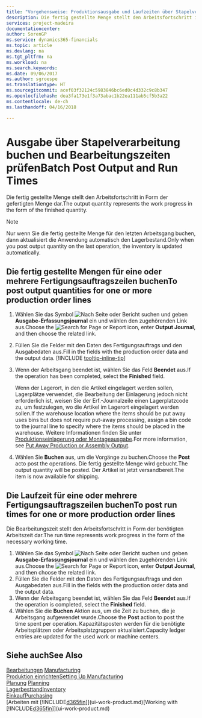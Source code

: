 ```yaml
---
title: "Vorgehensweise: Produktionsausgabe und Laufzeiten über Stapelverarbeitung buchen| Microsoft Docs"
description: Die fertig gestellte Menge stellt den Arbeitsfortschritt in Form der gefertigten Menge dar.
services: project-madeira
documentationcenter: 
author: SorenGP
ms.service: dynamics365-financials
ms.topic: article
ms.devlang: na
ms.tgt_pltfrm: na
ms.workload: na
ms.search.keywords: 
ms.date: 09/06/2017
ms.author: sgroespe
ms.translationtype: HT
ms.sourcegitcommit: acef03f32124c5983846bc6ed0c4d332c9c8b347
ms.openlocfilehash: dea3fa173e1f3a73abac1b22ea111ab5cf5b3a22
ms.contentlocale: de-ch
ms.lasthandoff: 04/16/2018

---
```

# <a name="batch-post-output-and-run-times"></a><span data-ttu-id="a80b4-103">Ausgabe über Stapelverarbeitung buchen und Bearbeitungszeiten prüfen</span><span class="sxs-lookup"><span data-stu-id="a80b4-103">Batch Post Output and Run Times</span></span>
<span data-ttu-id="a80b4-104">Die fertig gestellte Menge stellt den Arbeitsfortschritt in Form der gefertigten Menge dar.</span><span class="sxs-lookup"><span data-stu-id="a80b4-104">The output quantity represents the work progress in the form of the finished quantity.</span></span>  

> [!NOTE]
> <span data-ttu-id="a80b4-105">Nur wenn Sie die fertig gestellte Menge für den letzten Arbeitsgang buchen, dann aktualisiert die Anwendung automatisch den Lagerbestand.</span><span class="sxs-lookup"><span data-stu-id="a80b4-105">Only when you post output quantity on the last operation, the inventory is updated automatically.</span></span>  

## <a name="to-post-output-quantities-for-one-or-more-production-order-lines"></a><span data-ttu-id="a80b4-106">Die fertig gestellte Mengen für eine oder mehrere Fertigungsauftragszeilen buchen</span><span class="sxs-lookup"><span data-stu-id="a80b4-106">To post output quantities for one or more production order lines</span></span>
1. <span data-ttu-id="a80b4-107">Wählen Sie das Symbol ![Nach Seite oder Bericht suchen](media/ui-search/search_small.png "Nach Seite oder Bericht suchen") und geben **Ausgabe-Erfassungsjournal** ein und wählen den zugehörenden Link aus.</span><span class="sxs-lookup"><span data-stu-id="a80b4-107">Choose the ![Search for Page or Report](media/ui-search/search_small.png "Search for Page or Report icon") icon, enter **Output Journal**, and then choose the related link.</span></span>  
2. <span data-ttu-id="a80b4-108">Füllen Sie die Felder mit den Daten des Fertigungsauftrags und den Ausgabedaten aus.</span><span class="sxs-lookup"><span data-stu-id="a80b4-108">Fill in the fields with the production order data and the output data.</span></span> [!INCLUDE [tooltip-inline-tip](includes/tooltip-inline-tip_md.md)]
3. <span data-ttu-id="a80b4-109">Wenn der Arbeitsgang beendet ist, wählen Sie das Feld **Beendet** aus.</span><span class="sxs-lookup"><span data-stu-id="a80b4-109">If the operation has been completed, select the **Finished** field.</span></span>  

    <span data-ttu-id="a80b4-110">Wenn der Lagerort, in den die Artikel eingelagert werden sollen, Lagerplätze verwendet, die Bearbeitung der Einlagerung jedoch nicht erforderlich ist,  weisen Sie der Erf.-Journalzeile einen Lagerplatzcode zu, um festzulegen, wo die Artikel im Lagerort eingelagert werden sollen.</span><span class="sxs-lookup"><span data-stu-id="a80b4-110">If the warehouse location where the items should be put away uses bins but does not require put-away processing,  assign a bin code to the journal line to specify where the items should be placed in the warehouse.</span></span> <span data-ttu-id="a80b4-111">Weitere Informationen finden Sie unter [Produktionseinlagerung oder Montageausgabe](warehouse-how-to-put-away-production-output.md).</span><span class="sxs-lookup"><span data-stu-id="a80b4-111">For more information, see [Put Away Production or Assembly Output](warehouse-how-to-put-away-production-output.md).</span></span>  

4. <span data-ttu-id="a80b4-112">Wählen Sie **Buchen** aus, um die Vorgänge zu buchen.</span><span class="sxs-lookup"><span data-stu-id="a80b4-112">Choose the **Post** acto post the operations.</span></span> <span data-ttu-id="a80b4-113">Die fertig gestellte Menge wird gebucht.</span><span class="sxs-lookup"><span data-stu-id="a80b4-113">The output quantity will be posted.</span></span> <span data-ttu-id="a80b4-114">Der Artikel ist jetzt versandbereit.</span><span class="sxs-lookup"><span data-stu-id="a80b4-114">The item is now available for shipping.</span></span>  

## <a name="to-post-run-times-for-one-or-more-production-order-lines"></a><span data-ttu-id="a80b4-115">Die Laufzeit für eine oder mehrere Fertigungsauftragszeilen buchen</span><span class="sxs-lookup"><span data-stu-id="a80b4-115">To post run times for one or more production order lines</span></span>
<span data-ttu-id="a80b4-116">Die Bearbeitungszeit stellt den Arbeitsfortschritt in Form der benötigten Arbeitszeit dar.</span><span class="sxs-lookup"><span data-stu-id="a80b4-116">The run time represents work progress in the form of the necessary working time.</span></span>    

1.  <span data-ttu-id="a80b4-117">Wählen Sie das Symbol ![Nach Seite oder Bericht suchen](media/ui-search/search_small.png "Nach Seite oder Bericht suchen") und geben **Ausgabe-Erfassungsjournal** ein und wählen den zugehörenden Link aus.</span><span class="sxs-lookup"><span data-stu-id="a80b4-117">Choose the ![Search for Page or Report](media/ui-search/search_small.png "Search for Page or Report icon") icon, enter **Output Journal**, and then choose the related link.</span></span>  
2. <span data-ttu-id="a80b4-118">Füllen Sie die Felder mit den Daten des Fertigungsauftrags und den Ausgabedaten aus.</span><span class="sxs-lookup"><span data-stu-id="a80b4-118">Fill in the fields with the production order data and the output data.</span></span>  
3.  <span data-ttu-id="a80b4-119">Wenn der Arbeitsgang beendet ist, wählen Sie das Feld **Beendet** aus.</span><span class="sxs-lookup"><span data-stu-id="a80b4-119">If the operation is completed, select the **Finished** field.</span></span>  
4. <span data-ttu-id="a80b4-120">Wählen Sie die **Buchen** Aktion aus, um die Zeit zu buchen, die je Arbeitsgang aufgewendet wurde.</span><span class="sxs-lookup"><span data-stu-id="a80b4-120">Choose the **Post** action to post the time spent per operation.</span></span> <span data-ttu-id="a80b4-121">Kapazitätsposten werden für die benötigte Arbeitsplätzen oder Arbeitsplatzgruppen aktualisiert.</span><span class="sxs-lookup"><span data-stu-id="a80b4-121">Capacity ledger entries are updated for the used work or machine centers.</span></span>

## <a name="see-also"></a><span data-ttu-id="a80b4-122">Siehe auch</span><span class="sxs-lookup"><span data-stu-id="a80b4-122">See Also</span></span>  
<span data-ttu-id="a80b4-123">[Bearbeitungen](production-manage-manufacturing.md)  </span><span class="sxs-lookup"><span data-stu-id="a80b4-123">[Manufacturing](production-manage-manufacturing.md)  </span></span>  
[<span data-ttu-id="a80b4-124">Produktion einrichten</span><span class="sxs-lookup"><span data-stu-id="a80b4-124">Setting Up Manufacturing</span></span>](production-configure-production-processes.md)  
<span data-ttu-id="a80b4-125">[Planung](production-planning.md)    </span><span class="sxs-lookup"><span data-stu-id="a80b4-125">[Planning](production-planning.md)    </span></span>  
[<span data-ttu-id="a80b4-126">Lagerbesttand</span><span class="sxs-lookup"><span data-stu-id="a80b4-126">Inventory</span></span>](inventory-manage-inventory.md)  
[<span data-ttu-id="a80b4-127">Einkauf</span><span class="sxs-lookup"><span data-stu-id="a80b4-127">Purchasing</span></span>](purchasing-manage-purchasing.md)  
<span data-ttu-id="a80b4-128">[Arbeiten mit [!INCLUDE[d365fin](includes/d365fin_md.md)]](ui-work-product.md)</span><span class="sxs-lookup"><span data-stu-id="a80b4-128">[Working with [!INCLUDE[d365fin](includes/d365fin_md.md)]](ui-work-product.md)</span></span>


